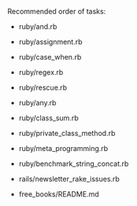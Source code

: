 Recommended order of tasks:

 * ruby/and.rb
 * ruby/assignment.rb
 * ruby/case_when.rb
 * ruby/regex.rb
 * ruby/rescue.rb
 * ruby/any.rb
 * ruby/class_sum.rb
 * ruby/private_class_method.rb
 * ruby/meta_programming.rb
 * ruby/benchmark_string_concat.rb

 * rails/newsletter_rake_issues.rb

 * free_books/README.md
